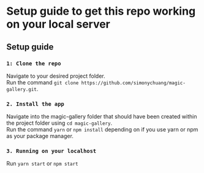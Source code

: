 # Setup guide to get this repo working on your local server

## Setup guide

### `1: Clone the repo`

Navigate to your desired project folder.\
Run the command `git clone https://github.com/simonychuang/magic-gallery.git`.

### `2. Install the app`

Navigate into the magic-gallery folder that should have been created within the project folder using `cd magic-gallery`.\
Run the command `yarn` or `npm install` depending on if you use yarn or npm as your package manager.

### `3. Running on your localhost`

Run `yarn start` or `npm start`
